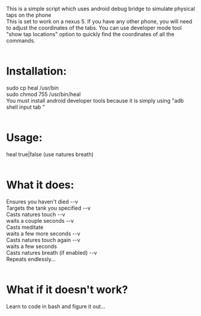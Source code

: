 This is a simple script which uses android debug bridge to simulate physical taps on the phone
<br/>
This is set to work on a nexus 5. If you have any other phone, you will need to adjust the coordinates of the tabs. You can use developer mode tool "show tap locations" option to quickly find the coordinates of all the commands.<br/>
<br/>
<h1>Installation:</h1>
sudo cp heal /usr/bin<br/>
sudo chmod 755 /usr/bin/heal<br/>
You must install android developer tools because it is simply using "adb shell input tab <x> <y>"<br/>
<br/>
<h1>Usage:</h1>
heal <tank player slot (1-7)> true|false (use natures breath)<br/>
<br/>

<h1>What it does:</h1>
Ensures you haven't died --v<br/>
Targets the tank you specified --v<br/>
Casts natures touch --v<br/>
waits a couple seconds --v<br/>
Casts meditate<br/>
waits a few more seconds --v<br/>
Casts natures touch again --v<br/>
waits a few seconds<br/>
Casts natures breath (if enabled) --v<br/>
Repeats endlessly...<br/>
<br/>
<h1>What if it doesn't work?</h1>
Learn to code in bash and figure it out...
